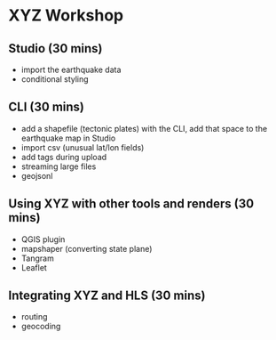 # XYZ Workshop

## Studio (30 mins)

- import the earthquake data
- conditional styling

## CLI (30 mins)

- add a shapefile (tectonic plates) with the CLI, add that space to the earthquake map in Studio
- import csv (unusual lat/lon fields)
- add tags during upload
- streaming large files
- geojsonl 

## Using XYZ with other tools and renders (30 mins)

- QGIS plugin
- mapshaper (converting state plane)
- Tangram
- Leaflet

## Integrating XYZ and HLS (30 mins)

- routing
- geocoding
